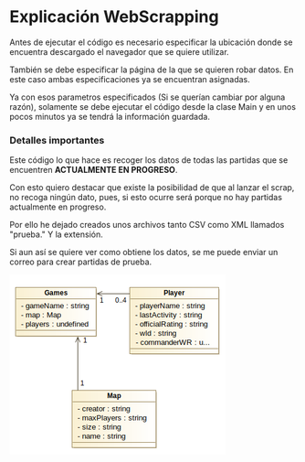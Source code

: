 # Explicación WebScrapping

Antes de ejecutar el código es necesario especificar la ubicación donde se encuentra descargado el navegador que se quiere utilizar.

También se debe especificar la página de la que se quieren robar datos. En este caso ambas especificaciones ya se encuentran asignadas.

Ya con esos parametros especificados (Si se querían cambiar por alguna razón), solamente se debe ejecutar el código desde la clase Main y en unos pocos minutos ya se tendrá la información guardada.

### Detalles importantes

Este código lo que hace es recoger los datos de todas las partidas que se encuentren **ACTUALMENTE EN PROGRESO**.

Con esto quiero destacar que existe la posibilidad de que al lanzar el scrap, no recoga ningún dato, pues, si esto ocurre será porque no hay partidas actualmente en progreso.

Por ello he dejado creados unos archivos tanto CSV como XML llamados "prueba." Y la extensión.

Si aun así se quiere ver como obtiene los datos, se me puede enviar un correo para crear partidas de prueba.

![](DIAGRAM.png)
